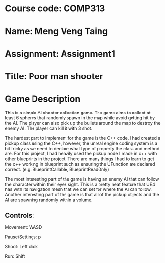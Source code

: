 # Course code: COMP313

# Name: Meng Veng Taing

# Assignment: Assignment1

# Title: Poor man shooter

# Game Description

This is a simple AI shooter collection game. The game aims to collect at least 6 spheres that randomly spawn in the map while avoid getting hit by the AI. The player can also pick up the bullets around the map to destroy the enemy AI. The player can kill it with 3 shot.

The hardest part to implement for the game is the C++ code. I had created a pickup class
using the C++, however, the unreal engine coding system is a bit tricky as we need to declare
what type of property the class and method are. For this project, I had heavily used the pickup node I made in c++ with other blueprints in the project. There are many things I had to learn to get the c++ working in blueprint such as ensuring the UFunction are declared correct. 
(e.g. BlueprintCallable, BlueprintReadOnly)

The most interesting part of the game is having an enemy AI that can follow the character within their eyes sight. This is a pretty neat feature that UE4 has with its navigation mesh that we can set
for where the AI can follow. Another interesting part of the game is that all of the pickup objects and the AI
are spawning randomly within a volume.
 



## Controls:

Movement: WASD

Pause/Settings: p

Shoot: Left click

Run: Shift


